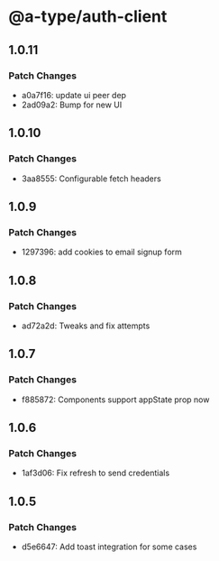 # @a-type/auth-client

## 1.0.11

### Patch Changes

- a0a7f16: update ui peer dep
- 2ad09a2: Bump for new UI

## 1.0.10

### Patch Changes

- 3aa8555: Configurable fetch headers

## 1.0.9

### Patch Changes

- 1297396: add cookies to email signup form

## 1.0.8

### Patch Changes

- ad72a2d: Tweaks and fix attempts

## 1.0.7

### Patch Changes

- f885872: Components support appState prop now

## 1.0.6

### Patch Changes

- 1af3d06: Fix refresh to send credentials

## 1.0.5

### Patch Changes

- d5e6647: Add toast integration for some cases
